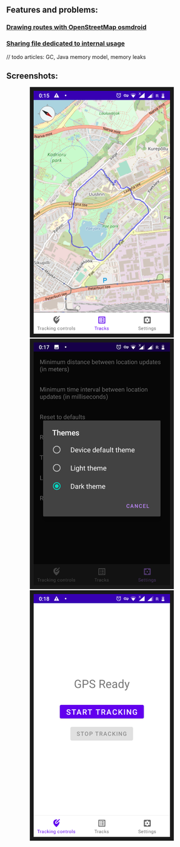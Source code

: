## Features and problems:
###     [Drawing routes with OpenStreetMap osmdroid](articles/osmdroidSetup.md)
###     [Sharing file dedicated to internal usage](articles/sharingInternalFile.md)

// todo articles: GC, Java memory model, memory leaks

## Screenshots:
<div align="center">
<img src="/screenshots/Screenshot_20210119-001507.png" width="360" height="640" border="10"/>
 <img src="/screenshots/Screenshot_20210119-001757.png" width="360" height="640" border="10"/>
 <img src="/screenshots/Screenshot_20210119-001822.png" width="360" height="640" border="10"/>
</div>